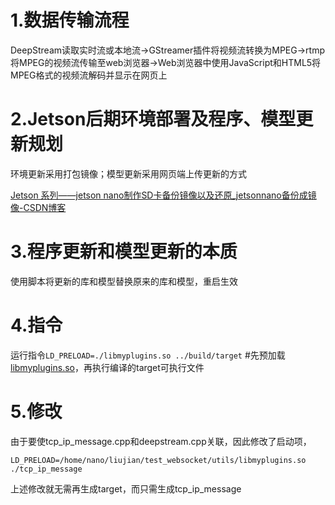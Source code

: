 # 1.数据传输流程

DeepStream读取实时流或本地流→GStreamer插件将视频流转换为MPEG→rtmp将MPEG的视频流传输至web浏览器→Web浏览器中使用JavaScript和HTML5将MPEG格式的视频流解码并显示在网页上

# 2.Jetson后期环境部署及程序、模型更新规划

环境更新采用打包镜像；模型更新采用网页端上传更新的方式

[Jetson 系列——jetson nano制作SD卡备份镜像以及还原_jetsonnano备份成镜像-CSDN博客](https://blog.csdn.net/weixin_42264234/article/details/119977617?spm=1001.2101.3001.6650.1&utm_medium=distribute.pc_relevant.none-task-blog-2%7Edefault%7EBlogCommendFromBaidu%7ERate-1-119977617-blog-116532183.235%5Ev39%5Epc_relevant_3m_sort_dl_base4&depth_1-utm_source=distribute.pc_relevant.none-task-blog-2%7Edefault%7EBlogCommendFromBaidu%7ERate-1-119977617-blog-116532183.235%5Ev39%5Epc_relevant_3m_sort_dl_base4&utm_relevant_index=2)

# 3.程序更新和模型更新的本质

使用脚本将更新的库和模型替换原来的库和模型，重启生效

# 4.指令

运行指令`LD_PRELOAD=./libmyplugins.so ../build/target` #先预加载[libmyplugins.so](http://libmyplugins.so/)，再执行编译的target可执行文件

# 5.修改

由于要使tcp_ip_message.cpp和deepstream.cpp关联，因此修改了启动项，

`LD_PRELOAD=/home/nano/liujian/test_websocket/utils/libmyplugins.so ./tcp_ip_message`

上述修改就无需再生成target，而只需生成tcp_ip_message

